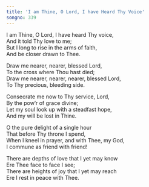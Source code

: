 ```yaml
---
title: 'I am Thine, O Lord, I have Heard Thy Voice'
songno: 339
---
```

I am Thine, O Lord, I have heard Thy voice,  
And it told Thy love to me;  
But I long to rise in the arms of faith,  
And be closer drawn to Thee.  
  
Draw me nearer, nearer, blessed Lord,  
To the cross where Thou hast died;  
Draw me nearer, nearer, nearer, blessed Lord,  
To Thy precious, bleeding side.  
  
Consecrate me now to Thy service, Lord,  
By the pow’r of grace divine;  
Let my soul look up with a steadfast hope,  
And my will be lost in Thine.  
  
O the pure delight of a single hour  
That before Thy throne I spend,  
When I kneel in prayer, and with Thee, my God,  
I commune as friend with friend!  
  
There are depths of love that I yet may know  
Ere Thee face to face I see;  
There are heights of joy that I yet may reach  
Ere I rest in peace with Thee.  
